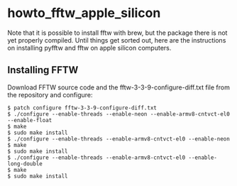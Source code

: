 # howto_fftw_apple_silicon

Note that it is possible to install fftw with brew, but the package there is not yet properly compiled.
Until things get sorted out, here are the instructions on installing pyfftw and fftw on apple silicon computers.

## Installing FFTW 

Download FFTW source code and the fftw-3-3-9-configure-diff.txt file from the repository and configure:

```console
$ patch configure fftw-3-3-9-configure-diff.txt
$ ./configure --enable-threads --enable-neon --enable-armv8-cntvct-el0 --enable-float
$ make
$ sudo make install
$ ./configure --enable-threads --enable-armv8-cntvct-el0 --enable-neon 
$ make
$ sudo make install
$ ./configure --enable-threads --enable-armv8-cntvct-el0 --enable-long-double
$ make
$ sudo make install
```





